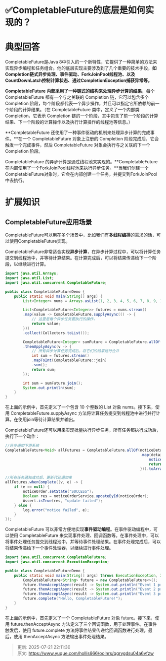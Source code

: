 # ✅CompletableFuture的底层是如何实现的？

# 典型回答


CompletableFuture是Java 8中引入的一个新特性，它提供了一种简单的方法来实现异步编程和任务组合。他的底层实现主要涉及到了几个重要的技术手段，**如Completion链式异步处理、事件驱动、ForkJoinPool线程池、以及CountDownLatch控制计算状态、通过CompletionException捕获异常等。**



**CompletableFuture 内部采用了一种链式的结构来处理异步计算的结果**，每个 CompletableFuture 都有一个与之关联的 Completion 链，它可以包含多个 Completion 阶段，每个阶段都代表一个异步操作，并且可以指定它所依赖的前一个阶段的计算结果。（在 CompletableFuture 类中，定义了一个内部类 Completion，它表示 Completion 链的一个阶段，其中包含了前一个阶段的计算结果、下一个阶段的计算操作以及执行计算操作的线程池等信息。）



**CompletableFuture 还使用了一种事件驱动的机制来处理异步计算的完成事件。**在一个 CompletableFuture 对象上注册的 Completion 阶段完成后，它会触发一个完成事件，然后 CompletableFuture 对象会执行与之关联的下一个 Completion 阶段。



CompletableFuture 的异步计算是通过线程池来实现的。**CompletableFuture在内部使用了一个ForkJoinPool线程池来执行异步任务。**当我们创建一个CompletableFuture对象时，它会在内部创建一个任务，并提交到ForkJoinPool中去执行。



# 扩展知识


## CompletableFuture应用场景


CompletableFuture可以用在多个场景中，比如我们有**多线程编排**的需求的话，可以使用CompletableFuture实现。



CompletableFuture非常适合实现**异步计算**，在异步计算过程中，可以将计算任务提交到线程池中，并等待计算结果。在计算完成后，可以将结果传递给下一个阶段，以继续进行计算。



```java
import java.util.Arrays;
import java.util.List;
import java.util.concurrent.CompletableFuture;

public class CompletableFutureDemo {
    public static void main(String[] args) {
        List<Integer> nums = Arrays.asList(1, 2, 3, 4, 5, 6, 7, 8, 9, 10);

        List<CompletableFuture<Integer>> futures = nums.stream()
        .map(value -> CompletableFuture.supplyAsync(() -> {
            // 这里是每个异步任务要执行的操作，
            return value;
        }))
        .collect(Collectors.toList());

        CompletableFuture<Integer> sumFuture = CompletableFuture.allOf(futures.toArray(new CompletableFuture[0]))
        .thenApplyAsync(v -> {
            // 所有异步计算任务完成后，将它们的结果进行合并
            int sum = futures.stream()
            .mapToInt(CompletableFuture::join)
            .sum();
            return sum;
        });

        int sum = sumFuture.join();
        System.out.println(sum);
    }
}

```



在上面的示例中，首先定义了一个包含 10 个整数的 List 对象 nums。接下来，使用 CompletableFuture.supplyAsync 方法将计算任务提交到线程池中进行并行计算。在使用join等待计算结果并输出。



CompletableFuture还可以用来实现批量执行异步任务，所有任务都执行成功后，执行下一个动作：



```java
//异步通知下游系统
CompletableFuture<Void> allFutures = CompletableFuture.allOf(noticeDetails.stream()
                                                             .map(detail -> CompletableFuture.supplyAsync(() -> {
                                                                 notice(detail);
                                                                 return null;
                                                             })).toArray(CompletableFuture[]::new));

//所有任务通知成功后，更新代还通知单
allFutures.whenComplete((v, e) -> {
    if (e == null) {
        noticeOrder.setState("SUCCESS");
        Boolean res = noticeOrderService.updateById(noticeOrder);
        Assert.isTrue(res, "update failed");
    } else {
        log.error("notice failed", e);
    }
});
```





CompletableFuture 可以非常方便地实现**事件驱动编程**。在事件驱动编程中，可以使用 CompletableFuture 来实现事件处理、回调函数等。在事件处理中，可以将事件处理任务提交到线程池中，并等待事件处理结果。在事件处理完成后，可以将结果传递给下一个事件处理器，以继续进行事件处理。



```java
import java.util.concurrent.CompletableFuture;
import java.util.concurrent.ExecutionException;

public class CompletableFutureDemo {
    public static void main(String[] args) throws ExecutionException, InterruptedException {
        CompletableFuture<String> future = new CompletableFuture<>();
        future.thenAcceptAsync(result -> System.out.println("Event 1 processed: " + result));
        future.thenAcceptAsync(result -> System.out.println("Event 2 processed: " + result));
        future.thenAcceptAsync(result -> System.out.println("Event 3 processed: " + result));
        future.complete("Hello, CompletableFuture!");
    }
}
```



在上面的示例中，首先定义了一个 CompletableFuture 对象 future。接下来，使用 future.thenAcceptAsync 方法定义了三个回调函数，用于处理事件。在事件触发后，使用 future.complete 方法将事件结果传递给回调函数进行处理。最后，使用 thenAcceptAsync 方法输出事件处理结果。



> 更新: 2025-07-21 22:11:30  
> 原文: <https://www.yuque.com/hollis666/oolnrs/qgrygdsu04a6vfzw>